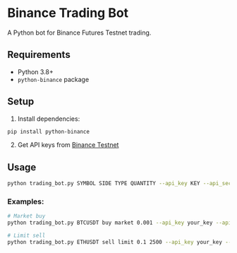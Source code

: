 # Binance Trading Bot

A Python bot for Binance Futures Testnet trading.

## Requirements
- Python 3.8+
- `python-binance` package

## Setup
1. Install dependencies:
```bash
pip install python-binance
```

2. Get API keys from [Binance Testnet](https://testnet.binancefuture.com)

## Usage
```bash
python trading_bot.py SYMBOL SIDE TYPE QUANTITY --api_key KEY --api_secret SECRET
```

### Examples:
```bash
# Market buy
python trading_bot.py BTCUSDT buy market 0.001 --api_key your_key --api_secret your_secret

# Limit sell
python trading_bot.py ETHUSDT sell limit 0.1 2500 --api_key your_key --api_secret your_secret
```
